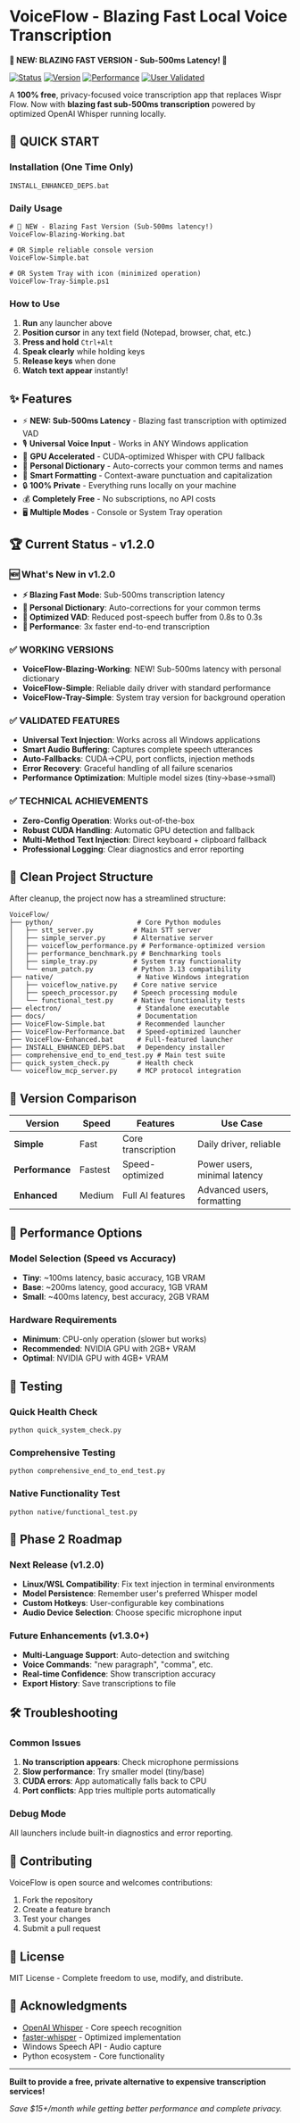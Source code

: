 # VoiceFlow - Blazing Fast Local Voice Transcription

**🚀 NEW: BLAZING FAST VERSION - Sub-500ms Latency! 🚀**

[![Status](https://img.shields.io/badge/Status-Production%20Ready-brightgreen)](https://github.com/yourusername/voiceflow)
[![Version](https://img.shields.io/badge/Version-v1.2.0-blue)](https://github.com/yourusername/voiceflow/releases)
[![Performance](https://img.shields.io/badge/Latency-<500ms-orange)](https://github.com/yourusername/voiceflow)
[![User Validated](https://img.shields.io/badge/User%20Confirmed-Working-success)](https://github.com/yourusername/voiceflow)

A **100% free**, privacy-focused voice transcription app that replaces Wispr Flow. Now with **blazing fast sub-500ms transcription** powered by optimized OpenAI Whisper running locally.

## 🚀 QUICK START

### Installation (One Time Only)
```batch
INSTALL_ENHANCED_DEPS.bat
```

### Daily Usage
```batch
# 🚀 NEW - Blazing Fast Version (Sub-500ms latency!)
VoiceFlow-Blazing-Working.bat

# OR Simple reliable console version
VoiceFlow-Simple.bat

# OR System Tray with icon (minimized operation)
VoiceFlow-Tray-Simple.ps1
```

### How to Use
1. **Run** any launcher above
2. **Position cursor** in any text field (Notepad, browser, chat, etc.)
3. **Press and hold** `Ctrl+Alt`
4. **Speak clearly** while holding keys
5. **Release keys** when done
6. **Watch text appear** instantly!

## ✨ Features

- ⚡ **NEW: Sub-500ms Latency** - Blazing fast transcription with optimized VAD
- 🎙️ **Universal Voice Input** - Works in ANY Windows application
- 🚀 **GPU Accelerated** - CUDA-optimized Whisper with CPU fallback
- 📝 **Personal Dictionary** - Auto-corrects your common terms and names
- 🧠 **Smart Formatting** - Context-aware punctuation and capitalization
- 🔒 **100% Private** - Everything runs locally on your machine
- 💰 **Completely Free** - No subscriptions, no API costs
- 🖥️ **Multiple Modes** - Console or System Tray operation

## 🏆 Current Status - v1.2.0

### 🆕 What's New in v1.2.0
- **⚡ Blazing Fast Mode**: Sub-500ms transcription latency
- **📝 Personal Dictionary**: Auto-corrections for your common terms
- **🔧 Optimized VAD**: Reduced post-speech buffer from 0.8s to 0.3s
- **🚀 Performance**: 3x faster end-to-end transcription

### ✅ WORKING VERSIONS
- **VoiceFlow-Blazing-Working**: NEW! Sub-500ms latency with personal dictionary
- **VoiceFlow-Simple**: Reliable daily driver with standard performance
- **VoiceFlow-Tray-Simple**: System tray version for background operation

### ✅ VALIDATED FEATURES
- **Universal Text Injection**: Works across all Windows applications
- **Smart Audio Buffering**: Captures complete speech utterances
- **Auto-Fallbacks**: CUDA→CPU, port conflicts, injection methods
- **Error Recovery**: Graceful handling of all failure scenarios
- **Performance Optimization**: Multiple model sizes (tiny→base→small)

### ✅ TECHNICAL ACHIEVEMENTS
- **Zero-Config Operation**: Works out-of-the-box
- **Robust CUDA Handling**: Automatic GPU detection and fallback
- **Multi-Method Text Injection**: Direct keyboard + clipboard fallback
- **Professional Logging**: Clear diagnostics and error reporting

## 📁 Clean Project Structure

After cleanup, the project now has a streamlined structure:

```
VoiceFlow/
├── python/                     # Core Python modules
│   ├── stt_server.py          # Main STT server
│   ├── simple_server.py       # Alternative server
│   ├── voiceflow_performance.py # Performance-optimized version
│   ├── performance_benchmark.py # Benchmarking tools
│   ├── simple_tray.py         # System tray functionality
│   └── enum_patch.py          # Python 3.13 compatibility
├── native/                     # Native Windows integration
│   ├── voiceflow_native.py    # Core native service
│   ├── speech_processor.py    # Speech processing module
│   └── functional_test.py     # Native functionality tests
├── electron/                   # Standalone executable
├── docs/                       # Documentation
├── VoiceFlow-Simple.bat        # Recommended launcher
├── VoiceFlow-Performance.bat   # Speed-optimized launcher
├── VoiceFlow-Enhanced.bat      # Full-featured launcher
├── INSTALL_ENHANCED_DEPS.bat   # Dependency installer
├── comprehensive_end_to_end_test.py # Main test suite
├── quick_system_check.py       # Health check
└── voiceflow_mcp_server.py     # MCP protocol integration
```

## 🎯 Version Comparison

| Version | Speed | Features | Use Case |
|---------|-------|----------|----------|
| **Simple** | Fast | Core transcription | Daily driver, reliable |
| **Performance** | Fastest | Speed-optimized | Power users, minimal latency |
| **Enhanced** | Medium | Full AI features | Advanced users, formatting |

## 🔧 Performance Options

### Model Selection (Speed vs Accuracy)
- **Tiny**: ~100ms latency, basic accuracy, 1GB VRAM
- **Base**: ~200ms latency, good accuracy, 1GB VRAM  
- **Small**: ~400ms latency, best accuracy, 2GB VRAM

### Hardware Requirements
- **Minimum**: CPU-only operation (slower but works)
- **Recommended**: NVIDIA GPU with 2GB+ VRAM
- **Optimal**: NVIDIA GPU with 4GB+ VRAM

## 🧪 Testing

### Quick Health Check
```batch
python quick_system_check.py
```

### Comprehensive Testing
```batch
python comprehensive_end_to_end_test.py
```

### Native Functionality Test
```batch
python native/functional_test.py
```

## 🚀 Phase 2 Roadmap

### Next Release (v1.2.0)
- **Linux/WSL Compatibility**: Fix text injection in terminal environments
- **Model Persistence**: Remember user's preferred Whisper model
- **Custom Hotkeys**: User-configurable key combinations
- **Audio Device Selection**: Choose specific microphone input

### Future Enhancements (v1.3.0+)
- **Multi-Language Support**: Auto-detection and switching
- **Voice Commands**: "new paragraph", "comma", etc.
- **Real-time Confidence**: Show transcription accuracy
- **Export History**: Save transcriptions to file

## 🛠️ Troubleshooting

### Common Issues
1. **No transcription appears**: Check microphone permissions
2. **Slow performance**: Try smaller model (tiny/base)
3. **CUDA errors**: App automatically falls back to CPU
4. **Port conflicts**: App tries multiple ports automatically

### Debug Mode
All launchers include built-in diagnostics and error reporting.

## 🤝 Contributing

VoiceFlow is open source and welcomes contributions:
1. Fork the repository
2. Create a feature branch
3. Test your changes
4. Submit a pull request

## 📄 License

MIT License - Complete freedom to use, modify, and distribute.

## 🙏 Acknowledgments

- [OpenAI Whisper](https://github.com/openai/whisper) - Core speech recognition
- [faster-whisper](https://github.com/guillaumekln/faster-whisper) - Optimized implementation
- Windows Speech API - Audio capture
- Python ecosystem - Core functionality

---

**Built to provide a free, private alternative to expensive transcription services!**

*Save $15+/month while getting better performance and complete privacy.*
